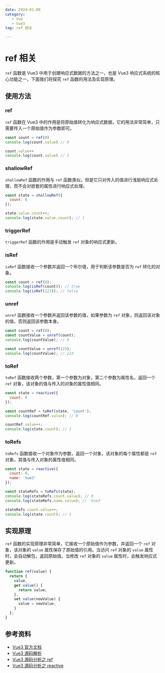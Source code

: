```yaml
---
date: 2024-01-08
category: 
   - Vue
   - Vue3
tag: ref 相关

---
```


# ref 相关
`ref` 函数是 Vue3 中用于创建响应式数据的方法之一，也是 Vue3 响应式系统的核心功能之一，下面我们将探究 `ref` 函数的用法及实现原理。

## 使用方法
### ref
`ref` 函数在 Vue3 中的作用是将原始值转化为响应式数据，它的用法非常简单，只需要传入一个原始值作为参数即可。
```js
const count = ref(0)
console.log(count.value) // 0

count.value++
console.log(count.value) // 1
```
### shallowRef
`shallowRef` 函数的作用与 `ref` 函数类似，但是它只对传入的值进行浅层响应式处理，而不会对嵌套的属性进行响应式处理。
```js
const state = shallowRef({
  count: 0
});

state.value.count++;
console.log(state.value.count); // 1
```
### triggerRef
`triggerRef` 函数的作用是手动触发 `ref` 对象的响应式更新。
### isRef
`isRef` 函数接收一个参数并返回一个布尔值，用于判断该参数是否为 `ref` 转化的对象。
```js
const count = ref(0);
console.log(isRef(count)); // true
console.log(isRef(123)); // false
```

### unref
`unref` 函数接收一个参数并返回该参数的值，如果参数为 `ref` 对象，则返回该对象的值，否则返回该参数本身。
```js
const count = ref(0);
const countValue = unref(count);
console.log(countValue); // 0

const countValue = unref(123);
console.log(countValue); // 123
```

### toRef
`toRef` 函数接收两个参数，第一个参数为对象，第二个参数为属性名，返回一个 `ref` 对象，该对象的值与传入的对象的属性值相同。
```js
const state = reactive({
  count: 0
});

const countRef = toRef(state, 'count');
console.log(countRef.value); // 0

countRef.value++;
console.log(state.count); // 1
```

### toRefs
`toRefs` 函数接收一个对象作为参数，返回一个对象，该对象的每个属性都是 `ref` 对象，其值与传入对象的属性值相同。
```js
const state = reactive({
  count: 0,
  name: 'Vue3'
});

const stateRefs = toRefs(state);
console.log(stateRefs.count.value); // 0
console.log(stateRefs.name.value); // 'Vue3'

stateRefs.count.value++;
console.log(state.count); // 1
```

## 实现原理
`ref` 函数的实现原理非常简单，它接收一个原始值作为参数，并返回一个 `ref` 对象，该对象的 `value` 属性保存了原始值的引用。当访问 `ref` 对象的 `value` 属性时，会自动解包，返回原始值。当修改 `ref` 对象的 `value` 属性时，会触发响应式更新。
```js
function ref(value) {
  return {
    value,
    get value() {
      return value;
    },
    set value(newValue) {
      value = newValue;
    }
  };
}
```
        
## 参考资料
- [Vue3 官方文档](https://v3.cn.vuejs.org/guide/reactivity-fundamentals.html)
- [Vue3 源码解析](https://github.com/answershuto/learnVue)
- [Vue3 源码分析之 ref](https://juejin.cn/post/68449039816927851534)
- [Vue3 源码分析之 reactive](https://juejin.cn/post/68449039816927851534)

